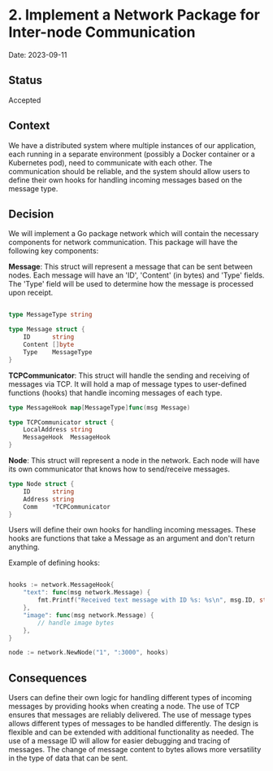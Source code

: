 # 2. Implement a Network Package for Inter-node Communication
Date: 2023-09-11

## Status
Accepted

## Context
We have a distributed system where multiple instances of our application, each running in a separate environment (possibly a Docker container or a Kubernetes pod), need to communicate with each other. The communication should be reliable, and the system should allow users to define their own hooks for handling incoming messages based on the message type.

## Decision
We will implement a Go package network which will contain the necessary components for network communication. This package will have the following key components:

**Message**: This struct will represent a message that can be sent between nodes. Each message will have an 'ID', 'Content' (in bytes) and 'Type' fields. The 'Type' field will be used to determine how the message is processed upon receipt.
```go

type MessageType string

type Message struct {
	ID      string
	Content []byte
	Type    MessageType
}
```
**TCPCommunicator**: This struct will handle the sending and receiving of messages via TCP. It will hold a map of message types to user-defined functions (hooks) that handle incoming messages of each type.
```go
type MessageHook map[MessageType]func(msg Message)

type TCPCommunicator struct {
	LocalAddress string
	MessageHook  MessageHook
}
```

**Node**: This struct will represent a node in the network. Each node will have its own communicator that knows how to send/receive messages.

```go
type Node struct {
	ID      string
	Address string
	Comm    *TCPCommunicator
}
```

Users will define their own hooks for handling incoming messages. These hooks are functions that take a Message as an argument and don't return anything.

Example of defining hooks:

```go

hooks := network.MessageHook{
	"text": func(msg network.Message) {
		fmt.Printf("Received text message with ID %s: %s\n", msg.ID, string(msg.Content))
	},
	"image": func(msg network.Message) {
		// handle image bytes
	},
}

node := network.NewNode("1", ":3000", hooks)
```

## Consequences

Users can define their own logic for handling different types of incoming messages by providing hooks when creating a node.
The use of TCP ensures that messages are reliably delivered.
The use of message types allows different types of messages to be handled differently.
The design is flexible and can be extended with additional functionality as needed.
The use of a message ID will allow for easier debugging and tracing of messages.
The change of message content to bytes allows more versatility in the type of data that can be sent.